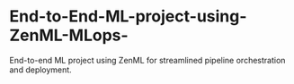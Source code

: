 # End-to-End-ML-project-using-ZenML-MLops-
End-to-end ML project using ZenML for streamlined pipeline orchestration and deployment.
